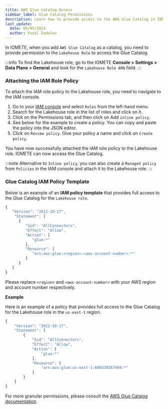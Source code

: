 ```yaml
---
title: AWS Glue Catalog Access
sidebar_label: Glue Catalog Permissions
description: Learn how to provide access to the AWS Glue Catalog in IOMETE, a hybrid (cloud & on-premises based) data platform for data storage and analysis. This guide outlines simple steps to connect to the AWS Glue Catalog and grant permission to the Lakehouse role.
last_update:
  date: 05/05/2024
  author: Vusal Dadalov
---
```


In IOMETE, when you add `AWS Glue Catalog` as a catalog, you need to provide permission to the `Lakehouse Role` to access the Glue Catalog.

:::info
To find the Lakehouse role, go to the IOMETE **Console > Settings > Data Plane > General** and look for
the `Lakehouse Role ARN` field.
:::

### Attaching the IAM Role Policy

To attach the IAM role policy to the Lakehouse role, you need to navigate to the IAM console.

1. Go to your [IAM console](https://console.aws.amazon.com/iam/home) and select `Roles` from the left-hand menu.
2. Search for the Lakehouse role in the list of roles and click on it.
3. Click on the Permissions tab, and then click on Add `inline policy`.
4. See below for the example to create a policy. You can copy and paste the policy into the JSON editor.
5. Click on `Review policy`. Give your policy a name and click on `Create policy`.

You have now successfully attached the IAM role policy to the Lakehouse role. IOMETE can now access the Glue Catalog.

:::note
Alternative to `Inline policy`, you can also create a `Managed policy` from `Policies` in the IAM console and attach it
to the Lakehouse role.
:::

### Glue Catalog IAM Policy Template

Below is an example of an **IAM policy template** that provides full access to the Glue Catalog for the `Lakehouse role`.

```js
{
   "Version": "2012-10-17", 
    "Statement": [
      {
         "Sid": "AllConnectors",
         "Effect": "Allow",
         "Action": [
            "glue:*"
         ],
         "Resource": [
            "arn:aws:glue:<region>:<aws-account-number>:*"
         ]
      }
   ]
}
```

Please replace `<region>` and `<aws-account-number>` with your AWS region and account number respectively.


**Example**

Here is an example of a policy that provides full access to the Glue Catalog for the Lakehouse role in the `us-east-1` region.

```js
{
    "Version": "2012-10-17",
    "Statement": [
        {
            "Sid": "AllConnectors",
            "Effect": "Allow",
            "Action": [
                "glue:*"
            ],
            "Resource": [
                "arn:aws:glue:us-east-1:680330367469:*"
            ]
        }
    ]
}
```

For more granular permissions, please consult the [AWS Glue Catalog documentation](https://docs.aws.amazon.com/glue/latest/dg/what-is-glue.html).
